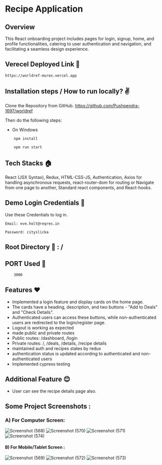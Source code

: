 # Recipe Application

## Overview

This React onboarding project includes pages for login, signup, home, and profile functionalities, catering to user authentication and navigation, and facilitating a seamless design experience.

## Verecel Deployed Link 🔗
```bash
https://worldref-murex.vercel.app
```

## Installation steps / How to run locally? ✌️

Clone the Repository from GitHub.
https://github.com/Pushpendra-1697/worldref

Then do the following steps:

- On Windows

```bash
    npm install
```

```bash
    npm run start
```

## Tech Stacks 🏠

React (JSX Syntax), Redux, HTML-CSS-JS, Authentication, Axios for handling asynchronous requests, react-router-dom for routing or Navigate from one page to another, Standard react components, and React-hooks.

## Demo Login Credentials 🧪
Use these Credentials to log in.

``Email: eve.holt@reqres.in``

``Password: cityslicka``

## Root Directory 🏡 : /

## PORT Used 🧽

```bash
    3000
```

## Features ❤️
- Implemented a login feature and display cards on the home page. 
- The cards have a heading, description, and two buttons - "Add to Deals" and "Check Details". 
- Authenticated users can access these buttons, while non-authenticated users are redirected to the login/register page.
- Logout is working as expected
- made public and private routes
- Public routes: /dashboard, /login
- Private routes: /, /deals, /details, /recipe details
- maintained auth and recipes states by redux
- authentication status is updated according to authenticated and non-authenticated users
- Implemented cypress testing

## Additional Feature 😊
- User can see the recipe details page also.

## Some Project Screenshots :
### A) For Computer Screen:
![Screenshot (568)](https://github.com/Pushpendra-1697/worldref/assets/104748364/6147d57e-7d8e-4682-bc6d-a9a74ac15d66)
![Screenshot (570)](https://github.com/Pushpendra-1697/worldref/assets/104748364/0167f79c-070b-4d3b-9720-b7856ad29bbb)
![Screenshot (571)](https://github.com/Pushpendra-1697/worldref/assets/104748364/a3a34fe2-bf47-4a9e-8654-3cd4ea31b19b)
![Screenshot (574)](https://github.com/Pushpendra-1697/worldref/assets/104748364/154b9d4e-8ed8-49b4-8323-a67ba91161a8)

#### B) For Mobile/Tablet Screen :
![Screenshot (569)](https://github.com/Pushpendra-1697/worldref/assets/104748364/e55a42c9-b958-4f29-a6a3-09dea93e1b59)
![Screenshot (572)](https://github.com/Pushpendra-1697/worldref/assets/104748364/147502b1-e0c2-4a30-99f9-bfdde146c005)
![Screenshot (573)](https://github.com/Pushpendra-1697/worldref/assets/104748364/869f6876-73e8-4e8f-af4f-87b68c9beefe)
